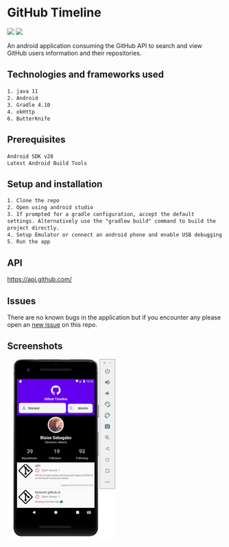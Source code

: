 # GitHub Timeline

![](https://img.shields.io/badge/Android-project-brightgreen.svg)
![](https://img.shields.io/badge/Language-Java%20-orange.svg)

An android application consuming the GitHub API to search and view GitHub users information and their repositories.

 ## Technologies and frameworks used
    1. java 11
    2. Android
    3. Gradle 4.10
    4. okHttp
    6. ButterKnife

## Prerequisites
    Android SDK v28
    Latest Android Build Tools

## Setup and installation
    1. Clone the repo
    2. Open using android studio
    3. If prompted for a gradle configuration, accept the default settings. Alternatively use the "gradlew build" command to build the project directly.
    4. Setup Emulator or connect an android phone and enable USB debugging
    5. Run the app


## API
https://api.github.com/

## Issues
There are no known bugs in the application but if you encounter any please open an [new issue](https://github.com/blaiseAI/githubtimeline/issues/new) on this repo.

## Screenshots
<img src="screen1.png" alt="screenshot" width="50%"/>

